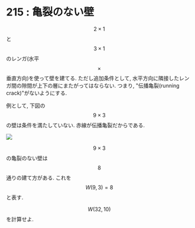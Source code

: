 # 215 : 亀裂のない壁

$$2 \times 1$$ と $$3\times 1$$ のレンガ(水平$$\times$$垂直方向)を使って壁を建てる. ただし追加条件として, 水平方向に隣接したレンガ間の隙間が上下の層にまたがってはならない. つまり, "伝播亀裂(running crack)"がないようにする.

例として, 下図の $$9 \times 3$$ の壁は条件を満たしていない. 赤線が伝播亀裂だからである.

![](https://projecteuler.net/project/images/p215\_crackfree.gif)

$$9 \times 3$$ の亀裂のない壁は$$8$$通りの建て方がある. これを $$W(9,3)=8$$ と表す.

$$W(32,10)$$ を計算せよ.
